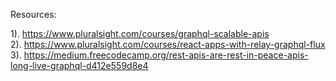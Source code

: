 Resources:

1). https://www.pluralsight.com/courses/graphql-scalable-apis
<br/>
2). https://www.pluralsight.com/courses/react-apps-with-relay-graphql-flux
<br/>
3). https://medium.freecodecamp.org/rest-apis-are-rest-in-peace-apis-long-live-graphql-d412e559d8e4

